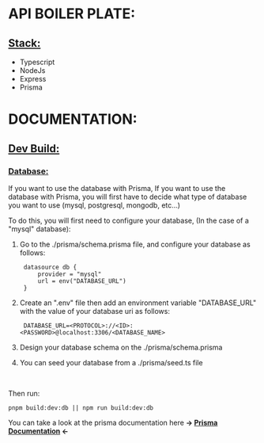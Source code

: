 # **API BOILER PLATE:**

## <ins> **Stack:**</ins>

- Typescript
- NodeJs
- Express
- Prisma

# **DOCUMENTATION:**

## <ins>**Dev Build:**</ins>

### <ins>**Database:**</ins>

If you want to use the database with Prisma, If you want to use the database with Prisma, you will first have to decide what type of database you want to use (mysql, postgresql, mongodb, etc...)

To do this, you will first need to configure your database, (In the case of a "mysql" database):

1. Go to the ./prisma/schema.prisma file, and configure your database as follows:

        datasource db {
            provider = "mysql"
            url = env("DATABASE_URL")
        }

2. Create an ".env" file then add an environment variable "DATABASE_URL" with the value of your database uri as follows:

        DATABASE_URL=<PROTOCOL>://<ID>:<PASSWORD>@localhost:3306/<DATABASE_NAME>

3. Design your database schema on the ./prisma/schema.prisma

4. You can seed your database from a ./prisma/seed.ts file

<br>

Then run:

    pnpm build:dev:db || npm run build:dev:db

You can take a look at the prisma documentation here **-> [Prisma Documentation](https://www.prisma.io/docs) <-**